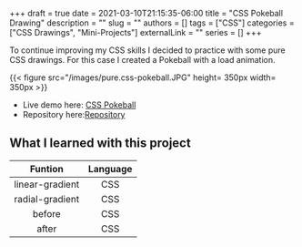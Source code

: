 +++ 
draft = true
date = 2021-03-10T21:15:35-06:00
title = "CSS Pokeball Drawing"
description = ""
slug = ""
authors = []
tags = ["CSS"]
categories = ["CSS Drawings", "Mini-Projects"]
externalLink = ""
series = []
+++

To continue improving my CSS skills I decided to practice with some pure CSS drawings. For this case I created a Pokeball with a load animation.

{{< figure src="/images/pure.css-pokeball.JPG" height= 350px width= 350px >}}

- Live demo here: [CSS Pokeball](https://jorgesolatre.github.io/Pure-CSS-Pokeball/)
- Repository here:[Repository](https://github.com/jorgesolatre/Pure-CSS-Pokeball)

## What I learned with this project

| Funtion | Language |
| :----:  | :-------------: |
| linear-gradient|CSS |
| radial-gradient| CSS |
| before| CSS |
| after| CSS|